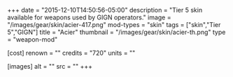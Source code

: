 +++
date = "2015-12-10T14:50:56-05:00"
description = "Tier 5 skin available for weapons used by GIGN operators."
image = "/images/gear/skin/acier-417.png"
mod-types = "skin"
tags = ["skin","Tier 5","GIGN"]
title = "Acier"
thumbnail = "/images/gear/skin/acier-th.png"
type = "weapon-mod"

[cost]
  renown = ""
  credits = "720"
  units = ""

[images]
  alt = ""
  src = ""
+++
